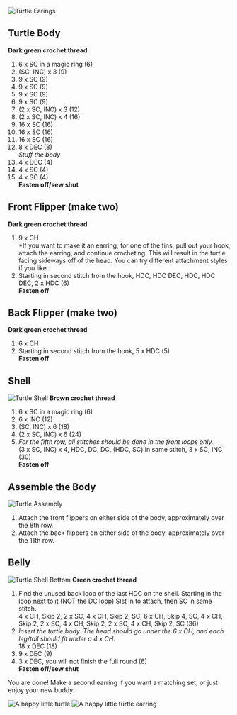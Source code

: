 ![Turtle Earings](/assets/images/crochet/turtle_earrings.jpg)
## Turtle Body 
**Dark green crochet thread**
1. 6 x SC in a magic ring (6)
2. (SC, INC) x 3 (9)  
3. 9 x SC (9)
4. 9 x SC (9)
5. 9 x SC (9)
6. 9 x SC (9)
7. (2 x SC, INC) x 3 (12)
8. (2 x SC, INC) x 4 (16)
9. 16 x SC (16)
10. 16 x SC (16)
11. 16 x SC (16)
12. 8 x DEC (8)  
*Stuff the body*
13. 4 x DEC (4)
14. 4 x SC (4)
15. 4 x SC (4)  
**Fasten off/sew shut**


## Front Flipper (make two)
**Dark green crochet thread**
1. 9 x CH  
*If you want to make it an earring, for one of the fins, pull out your hook, attach the earring, and continue crocheting. This will result in the turtle facing sideways off of the head. You can try different attachment styles if you like.
2. Starting in second stitch from the hook, HDC, HDC DEC, HDC, HDC DEC, 2 x HDC (6)  
**Fasten off**  


## Back Flipper (make two)
**Dark green crochet thread**
1. 6 x CH
2. Starting in second stitch from the hook, 5 x HDC (5)  
**Fasten off**  


## Shell
![Turtle Shell](/assets/images/crochet/turtle_shell.jpg)
**Brown crochet thread**
1. 6 x SC in a magic ring (6)
2. 6 x INC (12)
3. (SC, INC) x 6 (18)
4. (2 x SC, INC) x 6 (24)  
5. *For the fifth row, all stitches should be done in the front loops only.*  
(3 x SC, INC) x 4, HDC, DC, DC, (HDC, SC) in same stitch, 3 x SC, INC (30)  
**Fasten off**


## Assemble the Body
![Turtle Assembly](/assets/images/crochet/turtle_body_exploded.jpg)
1. Attach the front flippers on either side of the body, approximately over the 8th row.
2. Attach the back flippers on either side of the body, approximately over the 11th row.


## Belly
![Turtle Shell Bottom](/assets/images/crochet/turtle_shell_bottom.jpg)
**Green crochet thread**
1. Find the unused back loop of the last HDC on the shell. Starting in the loop next to it (NOT the DC loop) Slst in to attach, then SC in same stitch.  
4 x CH, Skip 2, 2 x SC, 4 x CH, Skip 2, SC, 6 x CH, Skip 4, SC, 4 x CH, Skip 2, 2 x SC, 4 x CH, Skip 2, 2 x SC, 4 x CH, Skip 2, SC (36)
2. *Insert the turtle body. The head should go under the 6 x CH, and each leg/tail should fit under a 4 x CH.*  
18 x DEC (18)
3. 9 x DEC (9)
4. 3 x DEC, you will not finish the full round (6)  
**Fasten off/sew shut**


You are done! Make a second earring if you want a matching set, or just enjoy your new buddy.

![A happy little turtle](/assets/images/crochet/turtle_happy.jpg)
![A happy little turtle earring](/assets/images/crochet/turtle_earring_held.jpg)

